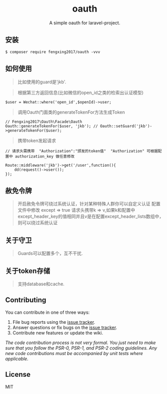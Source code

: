 <h1 align="center"> oauth </h1>

<p align="center"> A simple oauth for laravel-project.</p>


## 安装

```shell
$ composer require fengxing2017/oauth -vvv
```

## 如何使用

> 比如使用的guard是'jkb'.

> 根据第三方返回信息(比如微信的open_id之类的检索出认证模型)

```
$user = Wechat::where('open_id',$openId)->user;
```
> 调用Oauth门面类的generateTokenFor方法生成Token

```
// Fengxing2017\Oauth\Facade\Oauth
Oauth::generateTokenFor($user, 'jkb'); // Oauth::setGuard('jkb')->generateTokenFor($user);
```

> 携带token发起请求

```
// 请求头需携带  "Authorization":"颁发的token值"  "Authorization" 可根据配置中 authorization_key 做任意修改      

Route::middleware('jkb')->get('/user',function(){
    dd(request()->user());
});

```

## 赦免令牌

> 开启赦免令牌可绕过系统认证，针对某种特殊人群你可以自定义认证
> 配置文件中修改 except => true
> 请求头携带k => v,如果k和配置中except_header_key的值相同并且v是在配置except_header_lists数组中，则可以绕过系统认证 


## 关于守卫

> Guards可以配置多个，互不干扰.

## 关于token存储

> 支持database和cache.

## Contributing

You can contribute in one of three ways:

1. File bug reports using the [issue tracker](https://github.com/fengxin2017/oauth/issues).
2. Answer questions or fix bugs on the [issue tracker](https://github.com/fengxin2017/oauth/issues).
3. Contribute new features or update the wiki.

_The code contribution process is not very formal. You just need to make sure that you follow the PSR-0, PSR-1, and PSR-2 coding guidelines. Any new code contributions must be accompanied by unit tests where applicable._

## License

MIT